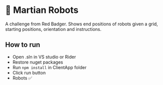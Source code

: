 # 🤖 Martian Robots
A challenge from Red Badger.
Shows end positions of robots given a grid, starting positions, orientation and instructions.

## How to run
* Open .sln in VS studio or Rider
* Restore nuget packages
* Run ```npm install``` in ClientApp folder
* Click run button
* Robots ✅
